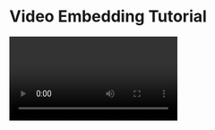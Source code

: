 <html>
<head> <h1> Video Embedding Tutorial </h1> </head>
<body>
  
<video>
<iframe width="560" height="315" src="https://www.youtube.com/embed/li1kO3hg4iE?si=gi6KuSOUBTQCKbq1" title="YouTube video player" frameborder="0" allow="accelerometer; autoplay; clipboard-write; encrypted-media; gyroscope; picture-in-picture; web-share" referrerpolicy="strict-origin-when-cross-origin" allowfullscreen> </iframe>
</video>
</body>
</html>
